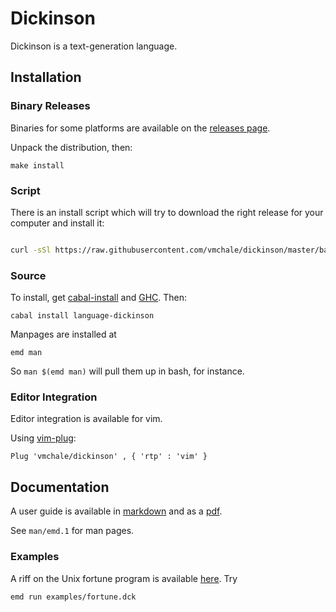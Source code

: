 # Dickinson

Dickinson is a text-generation language.

## Installation

### Binary Releases

Binaries for some platforms are available on the [releases
page](https://github.com/vmchale/dickinson/releases).

Unpack the distribution, then:

```
make install
```

### Script

There is an install script which will try to download the right release for your
computer and install it:

```bash

curl -sSl https://raw.githubusercontent.com/vmchale/dickinson/master/bash/install.sh | sh -s
```

### Source

To install, get [cabal-install](https://www.haskell.org/cabal/) and
[GHC](https://www.haskell.org/ghc/download.html). Then:

```
cabal install language-dickinson
```

Manpages are installed at

```
emd man
```

So `man $(emd man)` will pull them up in bash, for instance.

### Editor Integration

Editor integration is available for vim.

Using [vim-plug](https://github.com/junegunn/vim-plug):

```vimscript
Plug 'vmchale/dickinson' , { 'rtp' : 'vim' }
```

## Documentation

A user guide is available in
[markdown](https://github.com/vmchale/dickinson/blob/master/doc/user-guide.md)
and as
a [pdf](https://github.com/vmchale/dickinson/blob/master/doc/user-guide.pdf).

See `man/emd.1` for man pages.

### Examples

A riff on the Unix fortune program is available
[here](https://github.com/vmchale/dickinson/blob/master/examples/fortune.dck).
Try

```
emd run examples/fortune.dck
```
